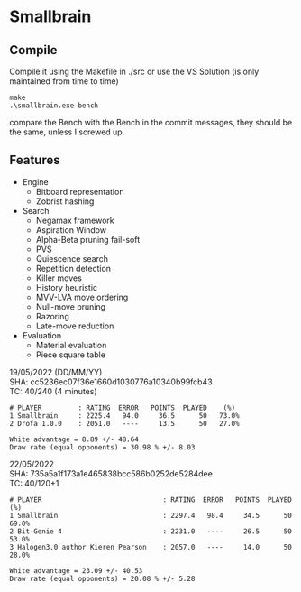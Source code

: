 # Smallbrain

## Compile

Compile it using the Makefile in ./src or use the VS Solution (is only maintained from time to time)<br>
```
make
.\smallbrain.exe bench
```
compare the Bench with the Bench in the commit messages, they should be <br>
the same, unless I screwed up.

## Features
* Engine
  * Bitboard representation
  * Zobrist hashing
* Search
  * Negamax framework
  * Aspiration Window
  * Alpha-Beta pruning fail-soft
  * PVS
  * Quiescence search
  * Repetition detection
  * Killer moves
  * History heuristic
  * MVV-LVA move ordering
  * Null-move pruning
  * Razoring
  * Late-move reduction
* Evaluation
  * Material evaluation
  * Piece square table

19/05/2022 (DD/MM/YY) <br>
SHA: cc5236ec07f36e1660d1030776a10340b99fcb43<br>
TC: 40/240 (4 minutes) <br>

    # PLAYER         : RATING  ERROR   POINTS  PLAYED    (%)
    1 Smallbrain     : 2225.4   94.0     36.5      50   73.0%
    2 Drofa 1.0.0    : 2051.0   ----     13.5      50   27.0%

    White advantage = 8.89 +/- 48.64
    Draw rate (equal opponents) = 30.98 % +/- 8.03

22/05/2022<br>
SHA: 735a5a1f173a1e465838bcc586b0252de5284dee<br>
TC: 40/120+1 <br>

    # PLAYER                              : RATING  ERROR   POINTS  PLAYED    (%)
    1 Smallbrain                          : 2297.4   98.4     34.5      50   69.0%
    2 Bit-Genie 4                         : 2231.0   ----     26.5      50   53.0%
    3 Halogen3.0 author Kieren Pearson    : 2057.0   ----     14.0      50   28.0%
    
    White advantage = 23.09 +/- 40.53
    Draw rate (equal opponents) = 20.08 % +/- 5.28
